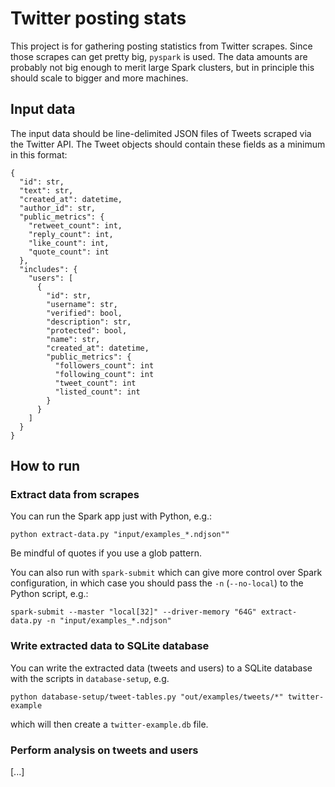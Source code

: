 # Twitter posting stats

This project is for gathering posting statistics from Twitter scrapes. Since
those scrapes can get pretty big, `pyspark` is used. The data amounts are probably not
big enough to merit large Spark clusters, but in principle this should scale to bigger
and more machines.

## Input data
The input data should be line-delimited JSON files of Tweets scraped via the Twitter
API. The Tweet objects should contain these fields as a minimum in this format:

```
{
  "id": str,
  "text": str,
  "created_at": datetime,
  "author_id": str,
  "public_metrics": {
    "retweet_count": int,
    "reply_count": int,
    "like_count": int,
    "quote_count": int
  },
  "includes": {
    "users": [
      {
        "id": str,
        "username": str,
        "verified": bool,
        "description": str,
        "protected": bool,
        "name": str,
        "created_at": datetime,
        "public_metrics": {
          "followers_count": int
          "following_count": int
          "tweet_count": int
          "listed_count": int
        }
      }
    ]
  }
}
```

## How to run

### Extract data from scrapes
You can run the Spark app just with Python, e.g.:

```
python extract-data.py "input/examples_*.ndjson""
```

Be mindful of quotes if you use a glob pattern.

You can also run with `spark-submit` which can give more control over Spark 
configuration, in which case you should pass the `-n` (`--no-local`) to the Python
script, e.g.:

```
spark-submit --master "local[32]" --driver-memory "64G" extract-data.py -n "input/examples_*.ndjson"
```

### Write extracted data to SQLite database
You can write the extracted data (tweets and users) to a SQLite database with the 
scripts in `database-setup`, e.g. 

```
python database-setup/tweet-tables.py "out/examples/tweets/*" twitter-example
```

which will then create a `twitter-example.db` file.

### Perform analysis on tweets and users

[...]

